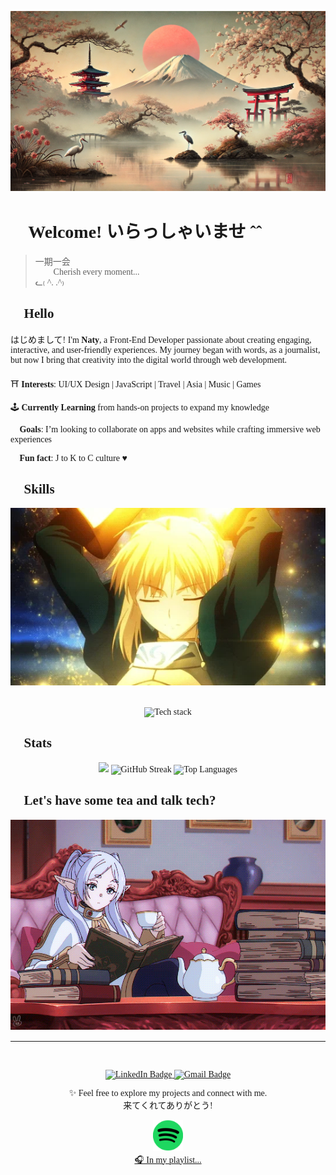 ![Welcome](/img/welcome-github-profile-japanese-landscape.png)

<style>
@import url('https://fonts.googleapis.com/css2?family=Noto+Serif+JP:wght@200..900&display=swap');

* {
  font-family: "Noto Serif JP", serif;
  font-optical-sizing: auto;
  font-weight: <weight>;
  font-style: normal;
}

</style>

# 🌸 Welcome! いらっしゃいませ ˆˆ

>一期一会 <br>🌸 🍵 *Cherish every moment...* <br>ᓚ₍ ^. .^₎

## 🍵 Hello
はじめまして! I'm **Naty**, a Front-End Developer passionate about creating engaging, interactive, and user-friendly experiences. My journey began with words, as a journalist, but now I bring that creativity into the digital world through web development. 

⛩️ **Interests**: UI/UX Design | JavaScript | Travel | Asia | Music | Games

🕹 **Currently Learning** from hands-on projects to expand my knowledge

🏮 **Goals**: I’m looking to collaborate on apps and websites while crafting immersive web experiences

🥢 **Fun fact**: J to K to C culture ♥️

## 🧧 Skills

![Fate Series Altria GIF](img/fate-series-saber-altria.gif)

<br>

<div align="center">
    <img src="https://skillicons.dev/icons?i=html,css,js,react,postman,docker,mongodb,nodejs,express,vscode,vite,mysql,ts,postgres&perline=7" alt="Tech stack" />
</div>

## 👘 Stats

<div align="center">
    <img height="180em" src="https://github-readme-stats.vercel.app/api?username=naty-c&show_icons=true&theme=tokyonight&include_all_commits=true&count_private=true"/>
    <img height="170em" src="https://github-readme-streak-stats.herokuapp.com/?user=naty-c&theme=tokyonight" alt="GitHub Streak"/>
    <img height="170em" src="https://github-readme-stats.vercel.app/api/top-langs/?username=naty-c&layout=compact&langs_count=16&theme=tokyonight" alt="Top Languages"/>
</div>

## 💬 Let's have some tea and talk tech?
![Sousou No Frieren Drinking Tea GIF](img/sousou-no-frieren-drinking-tea.gif)

---
<br>
<p align="center">
    <a href="https://www.linkedin.com/in/nataliacagnani/" target="_blank">
        <img src="https://img.shields.io/badge/LinkedIn-0077B5?style=for-the-badge&logo=linkedin&logoColor=white" alt="LinkedIn Badge"/>
    </a>
    <a href="mailto:nmfcagnani@gmail.com">
        <img src="https://img.shields.io/badge/Gmail-D14836?style=for-the-badge&logo=gmail&logoColor=white" alt="Gmail Badge"/>
    </a>
</p>

<p align="center">✨ Feel free to explore my projects and connect with me. <br>来てくれてありがとう!</p>

<div align="center">
    <a href="https://open.spotify.com/playlist/1Na4IQgFuga0j4Ufu7oZMz?si=f60388e088ec426d">
        <img height="50em" src="img/spotify_logo_icon.png" alt="Playlist de Música Instrumental Oriental"/>
    </a>
    <br>
    <a href="https://open.spotify.com/playlist/1Na4IQgFuga0j4Ufu7oZMz?si=f60388e088ec426d">🎧 In my playlist...</a>
</div>